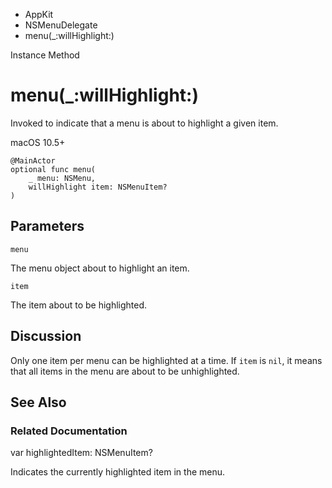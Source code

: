 

- AppKit
- NSMenuDelegate
-  menu(\_:willHighlight:) 

Instance Method

# menu(\_:willHighlight:)

Invoked to indicate that a menu is about to highlight a given item.

macOS 10.5+

``` source
@MainActor
optional func menu(
    _ menu: NSMenu,
    willHighlight item: NSMenuItem?
)
```

## Parameters 

`menu`  

The menu object about to highlight an item.

`item`  

The item about to be highlighted.

## Discussion

Only one item per menu can be highlighted at a time. If `item` is `nil`, it means that all items in the menu are about to be unhighlighted.

## See Also

### Related Documentation

var highlightedItem: NSMenuItem?

Indicates the currently highlighted item in the menu.

